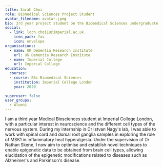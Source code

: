 ```yaml
---
title: Sarah Choi
role: Biomedical Sciences Project Student
avatar_filename: avatar.jpeg
bio: 3rd year project student on the Biomedical Sciences undergraduate program at Imperial
social:
  - link: loch.choi19@imperial.ac.uk
    icon_pack: fas
    icon: envelope
organizations:
  - name: UK Dementia Research Institute
    url: UK Dementia Research Institute
  - name: Imperial College
    url: Imperial College
education:
  courses:
  - course: BSc Biomedical Sciences
    institution: Imperial College London
    year: 2020
      
superuser: false
user_groups:
  - Alumni
---
```


I am a third year Medical Biosciences student at Imperial College London, with a particular interest in neuroscience and the different cell types of the nervous system. During my internship in Dr Istvan Nagy's lab, I was able to work with spinal cord and dorsal root ganglia samples in exploring the role of MSK1 in inflammatory heat hyperalgesia. Under the supervision of Dr Nathan Skene, I now aim to optimise and establish  novel techniques to enable epigenetic data to be obtained from brain cell types, allowing elucidation of the epigenetic modifications related to diseases such as Alzheimer's and Parkinson's disease.

